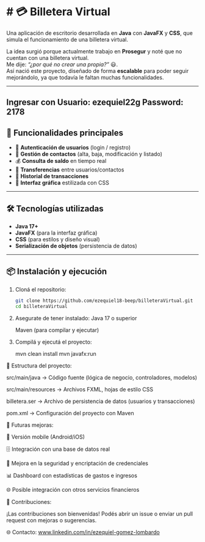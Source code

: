 # # 💳 Billetera Virtual

Una aplicación de escritorio desarrollada en **Java** con **JavaFX** y **CSS**, que simula el funcionamiento de una billetera virtual.  

La idea surgió porque actualmente trabajo en **Prosegur** y noté que no cuentan con una billetera virtual.  
Me dije: *“¿por qué no crear una propia?”* 😃.  
Así nació este proyecto, diseñado de forma **escalable** para poder seguir mejorándolo, ya que todavía le faltan muchas funcionalidades.

---
Ingresar con Usuario: ezequiel22g  Password: 2178
---
## 🚀 Funcionalidades principales

- 🔑 **Autenticación de usuarios** (login / registro)  
- 👥 **Gestión de contactos** (alta, baja, modificación y listado)  
- 💰 **Consulta de saldo** en tiempo real  
- 💸 **Transferencias** entre usuarios/contactos  
- 📝 **Historial de transacciones**  
- 🎨 **Interfaz gráfica** estilizada con CSS  

---

## 🛠️ Tecnologías utilizadas

- **Java 17+**  
- **JavaFX** (para la interfaz gráfica)  
- **CSS** (para estilos y diseño visual)  
- **Serialización de objetos** (persistencia de datos)  

---

## 📦 Instalación y ejecución

1. Cloná el repositorio:
   ```bash
   git clone https://github.com/ezequiel18-beep/billeteraVirtual.git
   cd billeteraVirtual
2. Asegurate de tener instalado:
    Java 17 o superior
    
    Maven (para compilar y ejecutar)
  
3. Compilá y ejecutá el proyecto:
  
    mvn clean install
    mvn javafx:run

📂 Estructura del proyecto:

   src/main/java → Código fuente (lógica de negocio, controladores, modelos)
    
   src/main/resources → Archivos FXML, hojas de estilo CSS
    
   billetera.ser → Archivo de persistencia de datos (usuarios y transacciones)
    
   pom.xml → Configuración del proyecto con Maven

🔮 Futuras mejoras:

   📱 Versión mobile (Android/iOS)
    
   🗄️ Integración con una base de datos real
    
   🔐 Mejora en la seguridad y encriptación de credenciales
    
   📊 Dashboard con estadísticas de gastos e ingresos
    
   🌐 Posible integración con otros servicios financieros

🤝 Contribuciones:

  ¡Las contribuciones son bienvenidas!
  Podés abrir un issue o enviar un pull request con mejoras o sugerencias.

🌐 Contacto:
        www.linkedin.com/in/ezequiel-gomez-lombardo
     
